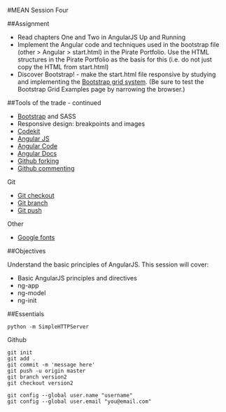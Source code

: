#MEAN Session Four

##Assignment

* Read chapters One and Two in AngularJS Up and Running
* Implement the Angular code and techniques used in the bootstrap file (other > Angular > start.html) in the Pirate Portfolio. Use the HTML structures in the Pirate Portfolio as the basis for this (i.e. do not just copy the HTML from start.html)
* Discover Bootstrap! - make the start.html file responsive by studying and implementing the [Bootstrap grid system](http://getbootstrap.com/examples/grid/). (Be sure to test the Bootstrap Grid Examples page by narrowing the browser.)

##Tools of the trade - continued

* [Bootstrap](http://getbootstrap.com/getting-started/) and SASS
* Responsive design: breakpoints and images
* [Codekit](https://incident57.com/codekit/)
* [Angular JS](https://angularjs.org)
* [Angular Code](https://code.angularjs.org/)
* [Angular Docs](https://docs.angularjs.org/api)
* [Github forking](https://help.github.com/articles/fork-a-repo/) 
* [Github commenting](https://help.github.com/articles/markdown-basics/)

Git  
* [Git checkout](http://git-scm.com/docs/git-checkout)
* [Git branch](http://git-scm.com/docs/git-branch)
* [Git push](http://git-scm.com/docs/git-push)

Other
* [Google fonts](https://www.google.com/fonts)


##Objectives

Understand the basic principles of AngularJS. This session will cover:

* Basic AngularJS principles and directives
* ng-app
* ng-model
* ng-init

##Essentials
```
python -m SimpleHTTPServer
```
Github
```
git init
git add .
git commit -m 'message here'
git push -u origin master
git branch version2
git checkout version2

git config --global user.name "username"
git config --global user.email "you@email.com"
```
